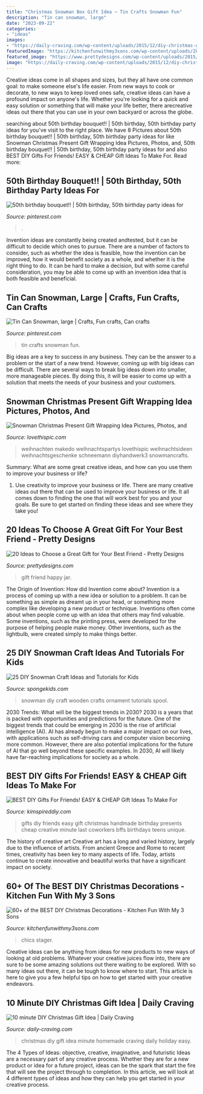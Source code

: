 ```yaml
---
title: "Christmas Snowman Box Gift Idea ~ Tin Crafts Snowman Fun"
description: "Tin can snowman, large"
date: "2023-09-22"
categories:
- "ideas"
images:
- "https://daily-craving.com/wp-content/uploads/2015/12/diy-christmas-gift-idea_3.jpg"
featuredImage: "https://kitchenfunwithmy3sons.com/wp-content/uploads/2016/08/the-best-diy-christmas-decorations-and-homemade-holiday-crafts-55-680x907.jpg"
featured_image: "https://www.prettydesigns.com/wp-content/uploads/2015/12/Happy-Jar.jpg"
image: "https://daily-craving.com/wp-content/uploads/2015/12/diy-christmas-gift-idea_3.jpg"
---
```



Creative ideas come in all shapes and sizes, but they all have one common goal: to make someone else's life easier. From new ways to cook or decorate, to new ways to keep loved ones safe, creative ideas can have a profound impact on anyone's life. Whether you're looking for a quick and easy solution or something that will make your life better, there arecreative ideas out there that you can use in your own backyard or across the globe.

	

		
searching about 50th birthday bouquet!! | 50th birthday, 50th birthday party ideas for you've visit to the right place. We have 8 Pictures about 50th birthday bouquet!! | 50th birthday, 50th birthday party ideas for like Snowman Christmas Present Gift Wrapping Idea Pictures, Photos, and, 50th birthday bouquet!! | 50th birthday, 50th birthday party ideas for and also BEST DIY Gifts For Friends! EASY &amp; CHEAP Gift Ideas To Make For. Read more:
		
    
## 50th Birthday Bouquet!! | 50th Birthday, 50th Birthday Party Ideas For

<img loading=lazy src="https://i.pinimg.com/736x/d1/b8/e9/d1b8e9b368558c64fc92f75075d11d3d--birthday-bouquet-th-birthday.jpg" onerror="this.onerror=null;this.src='https://tse3.mm.bing.net/th?id=OIP.RviqrTBcsn1I_3Jbk2DZTwHaJ3&amp;pid=15.1';" alt="50th birthday bouquet!! | 50th birthday, 50th birthday party ideas for">

_Source: pinterest.com_

>. 

	

Invention ideas are constantly being created andtested, but it can be difficult to decide which ones to pursue. There are a number of factors to consider, such as whether the idea is feasible, how the invention can be improved, how it would benefit society as a whole, and whether it is the right thing to do. It can be hard to make a decision, but with some careful consideration, you may be able to come up with an invention idea that is both feasible and beneficial.

    
## Tin Can Snowman, Large | Crafts, Fun Crafts, Can Crafts

<img loading=lazy src="https://i.pinimg.com/736x/97/95/67/9795675effbcfb2e5b462b2ccd12d7be.jpg" onerror="this.onerror=null;this.src='https://tse1.mm.bing.net/th?id=OIP.k6Lb0tA_vyUwp1vP3U16MgHaNK&amp;pid=15.1';" alt="Tin Can Snowman, large | Crafts, Fun crafts, Can crafts">

_Source: pinterest.com_

>tin crafts snowman fun. 

	

Big ideas are a key to success in any business. They can be the answer to a problem or the start of a new trend. However, coming up with big ideas can be difficult. There are several ways to break big ideas down into smaller, more manageable pieces. By doing this, it will be easier to come up with a solution that meets the needs of your business and your customers.

    
## Snowman Christmas Present Gift Wrapping Idea Pictures, Photos, And

<img loading=lazy src="http://www.lovethispic.com/uploaded_images/343161-Snowman-Christmas-Present-Gift-Wrapping-Idea.jpg" onerror="this.onerror=null;this.src='https://tse1.mm.bing.net/th?id=OIP.GysY8ZRpcCtuQ5U920lKRgHaMR&amp;pid=15.1';" alt="Snowman Christmas Present Gift Wrapping Idea Pictures, Photos, and">

_Source: lovethispic.com_

>weihnachten makedo weihnachtspartys lovethispic weihnachtsideen weihnachtsgeschenke schneemann diyhandwerk3 snowmancrafts. 

	

Summary: What are some great creative ideas, and how can you use them to improve your business or life?
1. Use creativity to improve your business or life.
There are many creative ideas out there that can be used to improve your business or life. It all comes down to finding the one that will work best for you and your goals. Be sure to get started on finding these ideas and see where they take you!

    
## 20 Ideas To Choose A Great Gift For Your Best Friend - Pretty Designs

<img loading=lazy src="https://www.prettydesigns.com/wp-content/uploads/2015/12/Happy-Jar.jpg" onerror="this.onerror=null;this.src='https://tse1.mm.bing.net/th?id=OIP.ucJFItEUxmZXlN6vlTPWwwHaLH&amp;pid=15.1';" alt="20 Ideas to Choose a Great Gift for Your Best Friend - Pretty Designs">

_Source: prettydesigns.com_

>gift friend happy jar. 

	

The Origin of Invention: How did Invention come about?
Invention is a process of coming up with a new idea or solution to a problem. It can be something as simple as dreamt up in your head, or something more complex like developing a new product or technique. Inventions often come about when people come up with an idea that others may find valuable. Some inventions, such as the printing press, were developed for the purpose of helping people make money. Other inventions, such as the lightbulb, were created simply to make things better.

    
## 25 DIY Snowman Craft Ideas And Tutorials For Kids

<img loading=lazy src="http://spongekids.com/wp-content/uploads/2016/12/diy-snowman/25-diy-snowman-crafts-for-kids.jpg" onerror="this.onerror=null;this.src='https://tse4.mm.bing.net/th?id=OIP.oM5OSaIQC_L9TXAaZWQX-QHaOG&amp;pid=15.1';" alt="25 DIY Snowman Craft Ideas and Tutorials for Kids">

_Source: spongekids.com_

>snowman diy craft wooden crafts ornament tutorials spool. 

	

2030 Trends: What will be the biggest trends in 2030?
2030 is a years that is packed with opportunities and predictions for the future. One of the biggest trends that could be emerging in 2030 is the rise of artificial intelligence (AI). AI has already begun to make a major impact on our lives, with applications such as self-driving cars and computer vision becoming more common. However, there are also potential implications for the future of AI that go well beyond these specific examples. In 2030, AI will likely have far-reaching implications for society as a whole.

    
## BEST DIY Gifts For Friends! EASY &amp; CHEAP Gift Ideas To Make For

<img loading=lazy src="https://kimspireddiy.com/wp-content/uploads/2018/10/BEST-DIY-Gifts-For-Friends-EASY-and-CHEAP-Gift-Ideas-To-Make-For-Birthdays-Christmas-Gifts-Creative-and-Unique-Presents-That-Are-Cute-Last-Minute-Handmade-Ideas-BFFs-Teens-3.jpg" onerror="this.onerror=null;this.src='https://tse2.mm.bing.net/th?id=OIP.e574BDk4GIDFl7_s4yPBYwHaLH&amp;pid=15.1';" alt="BEST DIY Gifts For Friends! EASY &amp; CHEAP Gift Ideas To Make For">

_Source: kimspireddiy.com_

>gifts diy friends easy gift christmas handmade birthday presents cheap creative minute last coworkers bffs birthdays teens unique. 

	

The history of creative art
Creative art has a long and varied history, largely due to the influence of artists. From ancient Greece and Rome to recent times, creativity has been key to many aspects of life. Today, artists continue to create innovative and beautiful works that have a significant impact on society.

    
## 60+ Of The BEST DIY Christmas Decorations - Kitchen Fun With My 3 Sons

<img loading=lazy src="https://kitchenfunwithmy3sons.com/wp-content/uploads/2016/08/the-best-diy-christmas-decorations-and-homemade-holiday-crafts-55-680x907.jpg" onerror="this.onerror=null;this.src='https://tse4.mm.bing.net/th?id=OIP.n77RjkEAI_kg2eiyoQUXQQHaJ4&amp;pid=15.1';" alt="60+ of the BEST DIY Christmas Decorations - Kitchen Fun With My 3 Sons">

_Source: kitchenfunwithmy3sons.com_

>chics stager. 

	

Creative ideas can be anything from ideas for new products to new ways of looking at old problems. Whatever your creative juices flow into, there are sure to be some amazing solutions out there waiting to be explored. With so many ideas out there, it can be tough to know where to start. This article is here to give you a few helpful tips on how to get started with your creative endeavors.

    
## 10 Minute DIY Christmas Gift Idea | Daily Craving

<img loading=lazy src="https://daily-craving.com/wp-content/uploads/2015/12/diy-christmas-gift-idea_3.jpg" onerror="this.onerror=null;this.src='https://tse2.mm.bing.net/th?id=OIP.EvyfWtd8U3SqW5M8RHnsxQHaLH&amp;pid=15.1';" alt="10 minute DIY Christmas Gift Idea | Daily Craving">

_Source: daily-craving.com_

>christmas diy gift idea minute homemade craving daily holiday easy. 

	

The 4 Types of Ideas: objective, creative, imaginative, and futuristic
Ideas are a necessary part of any creative process. Whether they are for a new product or idea for a future project, ideas can be the spark that start the fire that will see the project through to completion. In this article, we will look at 4 different types of ideas and how they can help you get started in your creative process.

